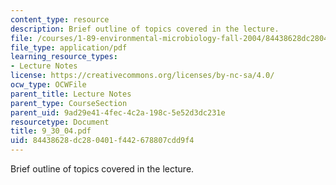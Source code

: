 ```yaml
---
content_type: resource
description: Brief outline of topics covered in the lecture.
file: /courses/1-89-environmental-microbiology-fall-2004/84438628dc280401f442678807cdd9f4_9_30_04.pdf
file_type: application/pdf
learning_resource_types:
- Lecture Notes
license: https://creativecommons.org/licenses/by-nc-sa/4.0/
ocw_type: OCWFile
parent_title: Lecture Notes
parent_type: CourseSection
parent_uid: 9ad29e41-4fec-4c2a-198c-5e52d3dc231e
resourcetype: Document
title: 9_30_04.pdf
uid: 84438628-dc28-0401-f442-678807cdd9f4
---
```

Brief outline of topics covered in the lecture.